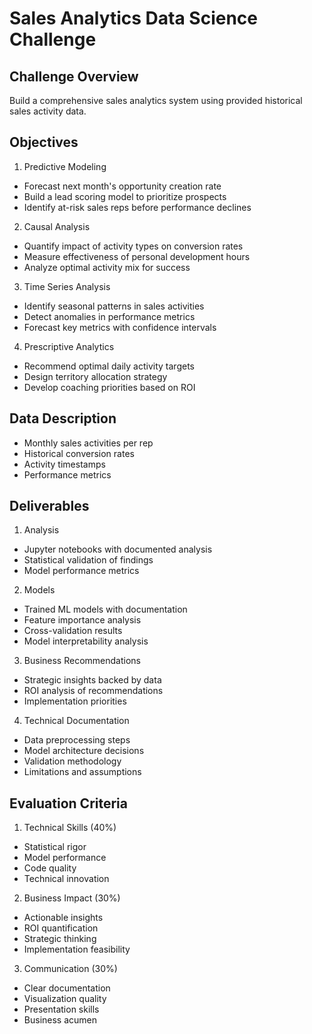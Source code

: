 # Sales Analytics Data Science Challenge

## Challenge Overview
Build a comprehensive sales analytics system using provided historical sales activity data.

## Objectives
1. Predictive Modeling
- Forecast next month's opportunity creation rate
- Build a lead scoring model to prioritize prospects
- Identify at-risk sales reps before performance declines

2. Causal Analysis
- Quantify impact of activity types on conversion rates
- Measure effectiveness of personal development hours
- Analyze optimal activity mix for success

3. Time Series Analysis
- Identify seasonal patterns in sales activities
- Detect anomalies in performance metrics
- Forecast key metrics with confidence intervals

4. Prescriptive Analytics
- Recommend optimal daily activity targets
- Design territory allocation strategy
- Develop coaching priorities based on ROI

## Data Description
- Monthly sales activities per rep
- Historical conversion rates
- Activity timestamps
- Performance metrics

## Deliverables
1. Analysis
- Jupyter notebooks with documented analysis
- Statistical validation of findings
- Model performance metrics

2. Models
- Trained ML models with documentation
- Feature importance analysis
- Cross-validation results
- Model interpretability analysis

3. Business Recommendations
- Strategic insights backed by data
- ROI analysis of recommendations
- Implementation priorities

4. Technical Documentation
- Data preprocessing steps
- Model architecture decisions
- Validation methodology
- Limitations and assumptions

## Evaluation Criteria
1. Technical Skills (40%)
- Statistical rigor
- Model performance
- Code quality
- Technical innovation

2. Business Impact (30%)
- Actionable insights
- ROI quantification
- Strategic thinking
- Implementation feasibility

3. Communication (30%)
- Clear documentation
- Visualization quality
- Presentation skills
- Business acumen